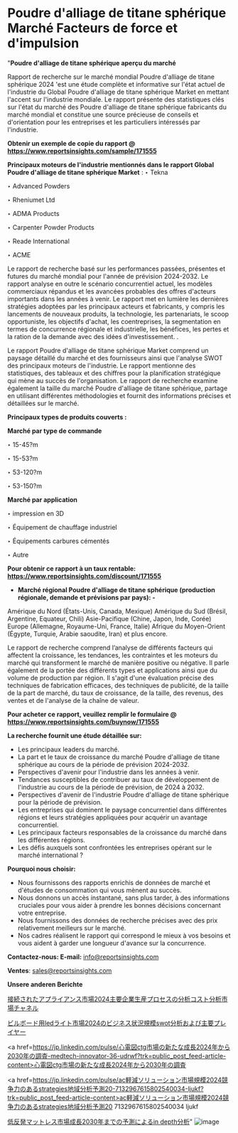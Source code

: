 # Poudre d'alliage de titane sphérique Marché Facteurs de force et d'impulsion

"<strong>Poudre d'alliage de titane sphérique aperçu du marché</strong>

Rapport de recherche sur le marché mondial Poudre d'alliage de titane sphérique 2024 'est une étude complète et informative sur l'état actuel de l'industrie du Global Poudre d'alliage de titane sphérique Market en mettant l'accent sur l'industrie mondiale. Le rapport présente des statistiques clés sur l'état du marché des Poudre d'alliage de titane sphérique fabricants du marché mondial et constitue une source précieuse de conseils et d'orientation pour les entreprises et les particuliers intéressés par l'industrie.

<strong>Obtenir un exemple de copie du rapport @ <a href=https://www.reportsinsights.com/sample/171555>https://www.reportsinsights.com/sample/171555</a></strong>

<strong>Principaux moteurs de l'industrie mentionnés dans le rapport Global Poudre d'alliage de titane sphérique Market</strong> :
‣ Tekna

‣ Advanced Powders

‣ Rheniumet Ltd

‣ ADMA Products

‣ Carpenter Powder Products

‣ Reade International

‣ ACME

Le rapport de recherche basé sur les performances passées, présentes et futures du marché mondial pour l'année de prévision 2024-2032. Le rapport analyse en outre le scénario concurrentiel actuel, les modèles commerciaux répandus et les avancées probables des offres d'acteurs importants dans les années à venir. Le rapport met en lumière les dernières stratégies adoptées par les principaux acteurs et fabricants, y compris les lancements de nouveaux produits, la technologie, les partenariats, le scoop opportuniste, les objectifs d'achat, les coentreprises, la segmentation en termes de concurrence régionale et industrielle, les bénéfices, les pertes et la ration de la demande avec des idées d'investissement. .

Le rapport Poudre d'alliage de titane sphérique Market comprend un paysage détaillé du marché et des fournisseurs ainsi que l'analyse SWOT des principaux moteurs de l'industrie. Le rapport mentionne des statistiques, des tableaux et des chiffres pour la planification stratégique qui mène au succès de l'organisation. Le rapport de recherche examine également la taille du marché Poudre d'alliage de titane sphérique, partage en utilisant différentes méthodologies et fournit des informations précises et détaillées sur le marché.

<strong>Principaux types de produits couverts :</strong>

<strong>Marché par type de commande</strong>

‣ 15-45?m

‣ 15-53?m

‣ 53-120?m

‣ 53-150?m

<strong>Marché par application</strong>

‣ impression en 3D

‣ Équipement de chauffage industriel

‣ Équipements carbures cémentés

‣ Autre

<strong>Pour obtenir ce rapport à un taux rentable: <a href=https://www.reportsinsights.com/discount/171555>https://www.reportsinsights.com/discount/171555</a></strong>
<ul>
  <li><strong>Marché régional Poudre d'alliage de titane sphérique (production régionale, demande et prévisions par pays): -</strong></li>
</ul>
Amérique du Nord (États-Unis, Canada, Mexique)
Amérique du Sud (Brésil, Argentine, Equateur, Chili)
Asie-Pacifique (Chine, Japon, Inde, Corée)
Europe (Allemagne, Royaume-Uni, France, Italie)
Afrique du Moyen-Orient (Égypte, Turquie, Arabie saoudite, Iran) et plus encore.

Le rapport de recherche comprend l’analyse de différents facteurs qui affectent la croissance, les tendances, les contraintes et les moteurs du marché qui transforment le marché de manière positive ou négative. Il parle également de la portée des différents types et applications ainsi que du volume de production par région. Il s'agit d'une évaluation précise des techniques de fabrication efficaces, des techniques de publicité, de la taille de la part de marché, du taux de croissance, de la taille, des revenus, des ventes et de l'analyse de la chaîne de valeur.

<strong>Pour acheter ce rapport, veuillez remplir le formulaire @   <a href=https://www.reportsinsights.com/buynow/171555>https://www.reportsinsights.com/buynow/171555</a></strong>

<strong>La recherche fournit une étude détaillée sur:</strong>
<ul>
  <li>Les principaux leaders du marché.</li>
  <li>La part et le taux de croissance du marché Poudre d'alliage de titane sphérique au cours de la période de prévision 2024-2032.</li>
  <li>Perspectives d'avenir pour l'industrie dans les années à venir.</li>
  <li>Tendances susceptibles de contribuer au taux de développement de l'industrie au cours de la période de prévision, de 2024 à 2032.</li>
  <li>Perspectives d'avenir de l'industrie Poudre d'alliage de titane sphérique pour la période de prévision.</li>
  <li>Les entreprises qui dominent le paysage concurrentiel dans différentes régions et leurs stratégies appliquées pour acquérir un avantage concurrentiel.</li>
  <li>Les principaux facteurs responsables de la croissance du marché dans les différentes régions.</li>
  <li>Les défis auxquels sont confrontées les entreprises opérant sur le marché international ?</li>
</ul>
<strong>Pourquoi nous choisir:</strong>
<ul>
  <li>Nous fournissons des rapports enrichis de données de marché et d'études de consommation qui vous mènent au succès.</li>
  <li>Nous donnons un accès instantané, sans plus tarder, à des informations cruciales pour vous aider à prendre les bonnes décisions concernant votre entreprise.</li>
  <li>Nous fournissons des données de recherche précises avec des prix relativement meilleurs sur le marché.</li>
  <li>Nos cadres réalisent le rapport qui correspond le mieux à vos besoins et vous aident à garder une longueur d'avance sur la concurrence.</li>
</ul>
<strong>Contactez-nous:
</strong><strong>E-mail:</strong> <a href=mailto:info@reportsinsights.com>info@reportsinsights.com</a>

<strong>Ventes</strong>: <a href=mailto:sales@reportsinsights.com>sales@reportsinsights.com</a>

<strong>Unsere anderen Berichte</strong>

<a href=https://www.linkedin.com/pulse/接続されたアプライアンス市場2024主要企業生産プロセスの分析コスト分析市場チャネル-reports-insights-expert-elywe/>接続されたアプライアンス市場2024主要企業生産プロセスの分析コスト分析市場チャネル</a>

<a href=https://www.linkedin.com/pulse/ビルボード用ledライト市場2024のビジネス状況規模swot分析および主要プレイヤー-infopulse-daily-360-ljvqf/>ビルボード用ledライト市場2024のビジネス状況規模swot分析および主要プレイヤー</a>

<a href=https://jp.linkedin.com/pulse/心電図ctg市場の新たな成長2024年から2030年の調査-medtech-innovator-36-udrwf?trk=public_post_feed-article-content>心電図ctg市場の新たな成長2024年から2030年の調査</a>

<a href=https://jp.linkedin.com/pulse/ac軽減ソリューション市場規模2024競争力のあるstrategies地域分析予測20-7132967615802540034-ljukf?trk=public_post_feed-article-content>ac軽減ソリューション市場規模2024競争力のあるstrategies地域分析予測20 7132967615802540034 ljukf</a>

<a href=https://www.linkedin.com/pulse/低反発マットレス市場成長2030年までの予測によるin-depth分析-infopulse-daily-360-sivjf/>低反発マットレス市場成長2030年までの予測によるin depth分析</a>"
![image](https://github.com/daminid12/RIreport/assets/158430485/e7be5f4d-778d-49f2-9df5-806c2fe40094)
